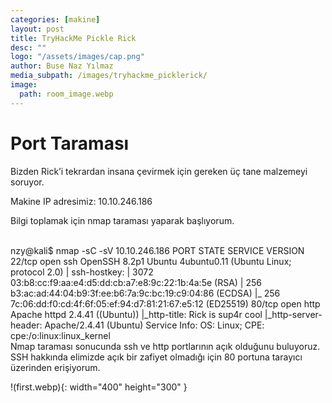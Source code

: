```yaml
---
categories: [makine]
layout: post
title: TryHackMe Pickle Rick
desc: ""
logo: "/assets/images/cap.png"
author: Buse Naz Yılmaz
media_subpath: /images/tryhackme_picklerick/
image:
  path: room_image.webp
---
```

# Port Taraması

Bizden Rick’i tekrardan insana çevirmek için gereken üç tane malzemeyi soruyor.

Makine IP adresimiz: 10.10.246.186

Bilgi toplamak için nmap taraması yaparak başlıyorum.
<div class="code-window">
<br>
<span class="highlight">nzy@kali$</span> nmap -sC -sV 10.10.246.186
PORT   STATE SERVICE VERSION
22/tcp open  ssh     OpenSSH 8.2p1 Ubuntu 4ubuntu0.11 (Ubuntu Linux; protocol 2.0)
| ssh-hostkey: 
|   3072 03:b8:cc:f9:aa:e4:d5:dd:cb:a7:e8:9c:22:1b:4a:5e (RSA)
|   256 b3:ac:ad:44:04:b9:3f:ee:b6:7a:9c:bc:19:c9:04:86 (ECDSA)
|_  256 7c:06:dd:f0:cd:4f:6f:05:ef:94:d7:81:21:67:e5:12 (ED25519)
80/tcp open  http    Apache httpd 2.4.41 ((Ubuntu))
|_http-title: Rick is sup4r cool
|_http-server-header: Apache/2.4.41 (Ubuntu)
Service Info: OS: Linux; CPE: cpe:/o:linux:linux_kernel
</div>
Nmap taraması sonucunda ssh ve http portlarının açık olduğunu buluyoruz. SSH hakkında elimizde açık bir zafiyet olmadığı için 80 portuna tarayıcı üzerinden erişiyorum. 

!(first.webp){: width="400" height="300" }

